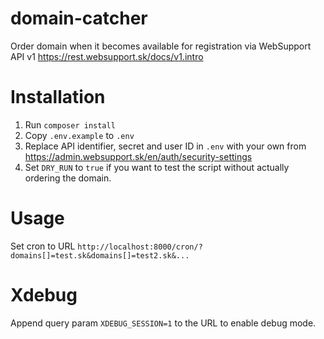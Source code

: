# domain-catcher
Order domain when it becomes available for registration via WebSupport API v1 https://rest.websupport.sk/docs/v1.intro

# Installation
1. Run `composer install`
2. Copy `.env.example` to `.env`
3. Replace API identifier, secret and user ID in `.env` with your own from https://admin.websupport.sk/en/auth/security-settings
4. Set `DRY_RUN` to `true` if you want to test the script without actually ordering the domain.

# Usage
Set cron to URL `http://localhost:8000/cron/?domains[]=test.sk&domains[]=test2.sk&...`

# Xdebug
Append query param `XDEBUG_SESSION=1` to the URL to enable debug mode.
